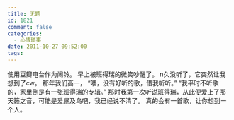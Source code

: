 ```yaml
---
title: 无题
id: 1821
comment: false
categories:
  - 心情琐事
date: 2011-10-27 09:52:00
tags:
---
```


使用豆瓣电台作为闹铃。
早上被班得瑞的微笑吵醒了。
n久没听了，它突然让我想到了cw。
那年我们高一，
“喂，没有好听的歌，借我听听。”
“我平时不听歌的，家里倒是有一张班得瑞的专辑。”
那时我第一次听说班得瑞，从此便爱上了那天籁之音，可能是爱屋及乌吧，我已经说不清了。
真的会有一首歌，让你想到一个人。